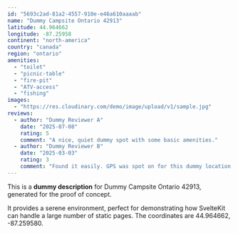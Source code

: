 ```yaml
---
id: "5693c2ad-81a2-4557-910e-e46a610aaaab"
name: "Dummy Campsite Ontario 42913"
latitude: 44.964662
longitude: -87.25958
continent: "north-america"
country: "canada"
region: "ontario"
amenities:
  - "toilet"
  - "picnic-table"
  - "fire-pit"
  - "ATV-access"
  - "fishing"
images:
  - "https://res.cloudinary.com/demo/image/upload/v1/sample.jpg"
reviews:
  - author: "Dummy Reviewer A"
    date: "2025-07-08"
    rating: 5
    comment: "A nice, quiet dummy spot with some basic amenities."
  - author: "Dummy Reviewer B"
    date: "2025-03-03"
    rating: 3
    comment: "Found it easily. GPS was spot on for this dummy location."
---
```


This is a **dummy description** for Dummy Campsite Ontario 42913, generated for the proof of concept.

It provides a serene environment, perfect for demonstrating how SvelteKit can handle a large number of static pages. The coordinates are 44.964662, -87.259580.

